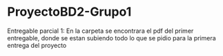 # ProyectoBD2-Grupo1
Entregable parcial 1: En la carpeta se encontrara el pdf del primer entregable, donde se estan subiendo todo lo que se pidio para la primera entrega del proyecto
